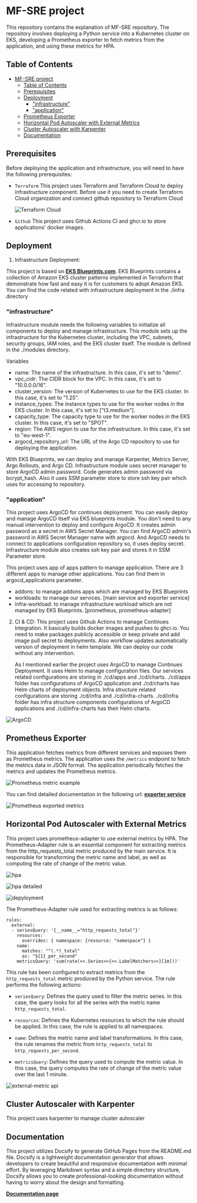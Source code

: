 # MF-SRE project

This repository contains the explanation of MF-SRE repository. The repository involves deploying a Python service into a Kubernetes cluster on EKS, developing a Prometheus exporter to fetch metrics from the application, and using these metrics for HPA.

## Table of Contents

- [MF-SRE project](#mf-sre-project)
  - [Table of Contents](#table-of-contents)
  - [Prerequisites](#prerequisites)
  - [Deployment](#deployment)
    - ["infrastructure"](#infrastructure)
    - ["application"](#application)
  - [Prometheus Exporter](#prometheus-exporter)
  - [Horizontal Pod Autoscaler with External Metrics](#horizontal-pod-autoscaler-with-external-metrics)
  - [Cluster Autoscaler with Karpenter](#cluster-autoscaler-with-karpenter)
  - [Documentation](#documentation)

## Prerequisites

Before deploying the application and infrastructure, you will need to have the following prerequisites:

- `Terraform`
  This project uses Terraform and Terraform Cloud to deploy infrastructure component. Before use it you need to create Terraform Cloud organization and connect github repository to Terraform Cloud 

  ![Terraform Cloud](./images/terraform-cloud.png)

- `Github` 
  This project uses Github Actions CI and ghcr.io to store applications' docker images. 

## Deployment

1. Infrastructure Deployment:

  This project is based on [**EKS Blueprints.com**](https://github.com/aws-ia/terraform-aws-eks-blueprints). EKS Blueprints contains a collection of Amazon EKS cluster patterns implemented in Terraform that demonstrate how fast and easy it is for customers to adopt Amazon EKS. 
  You can find the code related with infrastructure deployment in the ./infra directory
  ### "infrastructure"
  Infrastructure module needs the following variables to initialize all components to deploy and manage infrastructure. This module sets up the infrastructure for the Kubernetes cluster, including the VPC, subnets, security groups, IAM roles, and the EKS cluster itself. The module is defined in the ./modules directory.
  
  Variables
  *  name: The name of the infrastructure. In this case, it's set to "demo".
  *  vpc_cidr: The CIDR block for the VPC. In this case, it's set to "10.0.0.0/16".
  *  cluster_version: The version of Kubernetes to use for the EKS cluster. In this case, it's set to "1.25".
  *  instance_types: The instance types to use for the worker nodes in the EKS cluster. In this case, it's set to ["t3.medium"].
  *  capacity_type: The capacity type to use for the worker nodes in the EKS cluster. In this case, it's set to "SPOT".
  *  region: The AWS region to use for the infrastructure. In this case, it's set to "eu-west-1".
  *  argocd_repository_url: The URL of the Argo CD repository to use for deploying the application.

  With EKS Blueprints, we can deploy and manage Karpenter, Metrics Server, Argo Rollouts, and Argo CD. 
  Infrastructure module uses secret manager to store ArgoCD admin password. Code generates admin password via bcrypt_hash.
  Also it uses SSM parameter store to store ssh key pair which uses for accessing to repository.
    
  ### "application"

  This project uses ArgoCD for continues deployment. You can easily deploy and manage ArgoCD itself via EKS blueprints module. You don't need to any manual intervention to deploy and configure ArgoCD. It creates admin password as a secret in AWS Secret Manager. You can find ArgoCD admin's password in AWS Secret Manager name with argocd. And ArgoCD needs to connect to applications configuration repository so, it uses deploy secret. Infrastructure module also creates ssh key pair and stores it in SSM Parameter store.
  
  This project uses app of apps pattern to manage application. There are 3 different apps to manage other applications. You can find them in argocd_applications parameter. 
  * addons: to manage addons apps which are managed by EKS Blueprints
  * workloads: to manage our services. [main service and exporter service]
  * infra-workload: to manage infrastructure workload which are not managed by EKS Blueprints. [prometheus, prometheus-adapter]

2. CI & CD:
   This project uses Github Actions to manage Continues Integration. It basically builds docker images and pushes to ghcr.io. You need to make packages publicly accessible or keep private and add image pull secret to deployments. Also workflow updates automatically version of deployment in helm template. We can deploy our code without any intervention. 

   As I mentioned earlier the project uses ArgoCD to manage Continues Deployment. It uses Helm to manage configuration files. Our services related configurations are storing in ./cd/apps and ./cd/charts. ./cd/apps folder has configurations of ArgoCD application and ./cd/charts has Helm charts of deployment objects. Infra structure related configurations are storing  ./cd/infra and ./cd/infra-charts. ./cd/infra folder has infra structure components configurations of ArgoCD applications  and ./cd/infra-charts has their Helm charts.
  
  ![ArgoCD](./images/argocd.png)

## Prometheus Exporter

This application fetches metrics from different services and exposes them as Prometheus metrics. The application uses the `/metrics` endpoint to fetch the metrics data in JSON format. The application periodically fetches the metrics and updates the Prometheus metrics.

![Prometheus metric example](./images/prometheus-example-metric.png)

You can find detailed documentation in the following url:
[**exporter service**](https://github.com/atilsensalduz/mf-sre/tree/main/service/exporter)

![Prometheus exported metrics](./images/prometheus-exported-metrics.png)


## Horizontal Pod Autoscaler with External Metrics
This project uses prometheus-adapter to use external metrics by HPA. The Prometheus-Adapter rule is an essential component for extracting metrics from the http_requests_total metric produced by the main service. It is responsible for transforming the metric name and label, as well as computing the rate of change of the metric value. 

![hpa](./images/hpa.png)

![hpa detailed](./images/hpa-detailed.png)

![depyloyment](./images/deplyoment.png)


The Prometheus-Adapter rule used for extracting metrics is as follows:

```
rules:
  external:
  - seriesQuery: '{__name__="http_requests_total"}'
    resources:
      overrides: { namespace: {resource: "namespace"} }
    name:
      matches: "^(.*)_total"
      as: "${1}_per_second"
    metricsQuery: 'sum(rate(<<.Series>>{<<.LabelMatchers>>}[1m]))'
```

This rule has been configured to extract metrics from the `http_requests_total` metric produced by the Python service. The rule performs the following actions:

- `seriesQuery`: Defines the query used to filter the metric series. In this case, the query looks for all the series with the metric name `http_requests_total`.

- `resources`: Defines the Kubernetes resources to which the rule should be applied. In this case, the rule is applied to all namespaces.

- `name`: Defines the metric name and label transformations. In this case, the rule renames the metric from `http_requests_total` to `http_requests_per_second`.

- `metricsQuery`: Defines the query used to compute the metric value. In this case, the query computes the rate of change of the metric value over the last 1 minute.

![external-metric api](./images/external-metric-api.png)

## Cluster Autoscaler with Karpenter
This project uses karpenter to manage cluster autoscaler

## Documentation
This project utilizes Docsify to generate GitHub Pages from the README.md file. Docsify is a lightweight documentation generator that allows developers to create beautiful and responsive documentation with minimal effort. By leveraging Markdown syntax and a simple directory structure, Docsify allows you to create professional-looking documentation without having to worry about the design and formatting.

[**Documentation page**](https://atilsensalduz.github.io/mf-sre)
